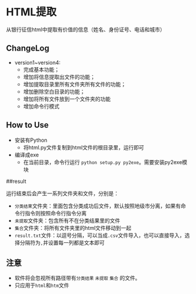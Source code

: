 # HTML提取
从银行征信html中提取有价值的信息（姓名、身份证号、电话和城市）

## ChangeLog

* version1~version4:
  * 完成基本功能；
  * 增加将信息提取出文件的功能；
  * 增加提取目录里所有文件夹所有文件的功能；
  * 增加删除空白目录的功能；
  * 增加将所有文件放到一个文件夹的功能
  * 增加命令行模式
  
## How to Use

* 安装有Python
  * 将html.py文件复制到html文件的根目录里，运行即可
* 编译成exe
  * 在当前目录，命令行运行 `python setup.py py2exe`。需要安装py2exe模块
  
##result

运行结束后会产生一系列文件夹和文件，分别是：
* `分类结果`文件夹：里面包含分类成功后文件，默认按照地级市分离，如果有命令行指令则按照命令行指令分离
* `未提取`文件夹：包含所有不在分类结果里的文件
* `集合`文件夹：将所有文件夹里的html文件移动到一起
* `result.txt`文件：以逗号分隔，可以当成`.csv`文件导入，也可以直接导入，选择分隔符为`,`并设置每一列都是文本即可

## 注意

* 软件将会忽视所有路径带有`分类结果` `未提取` `集合` 的文件。
* 只应用于`html`和`htm`文件
